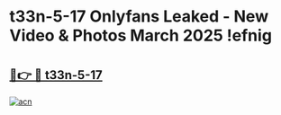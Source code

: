 # t33n-5-17 Onlyfans Leaked - New Video & Photos March 2025 !efnig

# <h2><a href="https://nsh4bq.iuczelnia.edu.pl?title=t33n-5-17&ref=efnig">🔗👉 🔴 t33n-5-17</a></h2>

[![acn](https://github.com/user-attachments/assets/0f9c940e-d8b0-45ae-aac7-cd30a18b3e1c)](https://nsh4bq.iuczelnia.edu.pl?title=t33n-5-17&ref=efnig)

